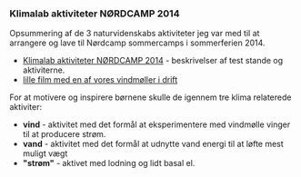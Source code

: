 ### Klimalab aktiviteter NØRDCAMP 2014

Opsummering af de 3 naturvidenskabs aktiviteter jeg var med til at arrangere og lave til Nørdcamp sommercamps i sommerferien 2014.

* [Klimalab aktiviteter NØRDCAMP 2014](./nørdcamp2014-klimalab-aktiviteter.pdf) - beskrivelser af test stande og aktiviterne.
* [lille film med en af vores vindmøller i drift](./vindmølle.mp4)

For at motivere og inspirere børnene skulle de igennem tre klima relaterede aktiviter:

* **vind** - aktivitet med det formål at eksperimentere med vindmølle vinger til at producere strøm.
* **vand** - aktivitet med det formål at udnytte vand energi til at løfte mest muligt vægt
* **"strøm"** - aktivet med lodning og lidt basal el.
